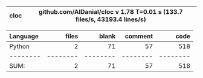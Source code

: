 cloc|github.com/AlDanial/cloc v 1.78  T=0.01 s (133.7 files/s, 43193.4 lines/s)
--- | ---

Language|files|blank|comment|code
:-------|-------:|-------:|-------:|-------:
Python|2|71|57|518
--------|--------|--------|--------|--------
SUM:|2|71|57|518
